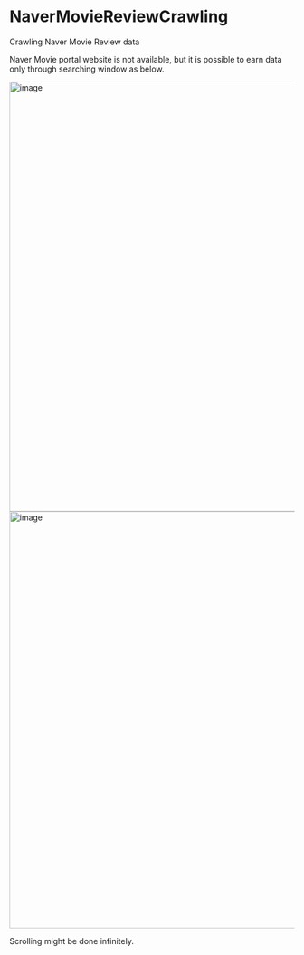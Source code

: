 # NaverMovieReviewCrawling
Crawling Naver Movie Review data

Naver Movie portal website is not available, but it is possible to earn data only through searching window as below.

<img width="759" alt="image" src="https://github.com/user-attachments/assets/7f340166-405b-48d7-9f27-71c5d4d862b7" />

<img width="736" alt="image" src="https://github.com/user-attachments/assets/fdbd79c3-10eb-497a-9622-04ad52765da3" />


Scrolling might be done infinitely.
